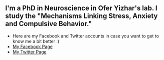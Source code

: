 
I'm a PhD in Neuroscience in Ofer Yizhar's lab. I study the "Mechanisms Linking Stress, Anxiety and Compulsive Behavior."
  ---
* Here are my Facebook and Twitter accounts in case you want to get to know me a bit better :) 
* [My Facebook Page](https://www.facebook.com/uri.monsonego)
* [My Twitter Page](https://x.com/UriMons)

